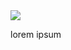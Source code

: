 <html>
  <head>
	</head>
	<body>
		<img src="https://curriculum-content.s3.amazonaws.com/web-development/circle_logo.jpg">
		</img>
	<p>lorem ipsum</p>
	</body>
	</html>
